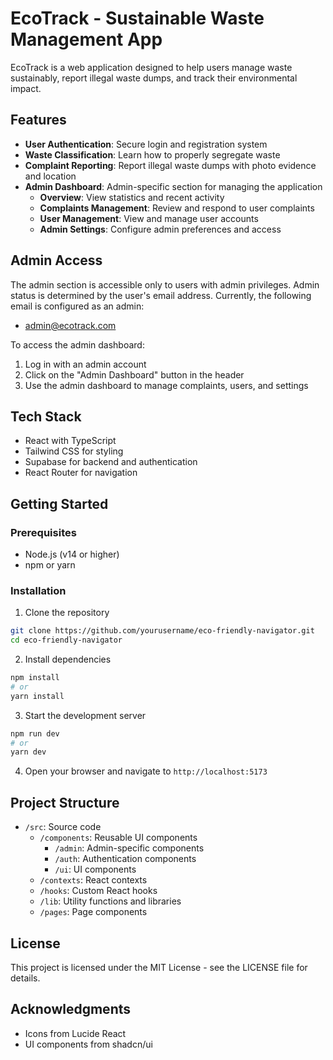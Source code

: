 # EcoTrack - Sustainable Waste Management App

EcoTrack is a web application designed to help users manage waste sustainably, report illegal waste dumps, and track their environmental impact.

## Features

- **User Authentication**: Secure login and registration system
- **Waste Classification**: Learn how to properly segregate waste
- **Complaint Reporting**: Report illegal waste dumps with photo evidence and location
- **Admin Dashboard**: Admin-specific section for managing the application
  - **Overview**: View statistics and recent activity
  - **Complaints Management**: Review and respond to user complaints
  - **User Management**: View and manage user accounts
  - **Admin Settings**: Configure admin preferences and access

## Admin Access

The admin section is accessible only to users with admin privileges. Admin status is determined by the user's email address. Currently, the following email is configured as an admin:

- admin@ecotrack.com

To access the admin dashboard:
1. Log in with an admin account
2. Click on the "Admin Dashboard" button in the header
3. Use the admin dashboard to manage complaints, users, and settings

## Tech Stack

- React with TypeScript
- Tailwind CSS for styling
- Supabase for backend and authentication
- React Router for navigation

## Getting Started

### Prerequisites

- Node.js (v14 or higher)
- npm or yarn

### Installation

1. Clone the repository
```bash
git clone https://github.com/yourusername/eco-friendly-navigator.git
cd eco-friendly-navigator
```

2. Install dependencies
```bash
npm install
# or
yarn install
```

3. Start the development server
```bash
npm run dev
# or
yarn dev
```

4. Open your browser and navigate to `http://localhost:5173`

## Project Structure

- `/src`: Source code
  - `/components`: Reusable UI components
    - `/admin`: Admin-specific components
    - `/auth`: Authentication components
    - `/ui`: UI components
  - `/contexts`: React contexts
  - `/hooks`: Custom React hooks
  - `/lib`: Utility functions and libraries
  - `/pages`: Page components

## License

This project is licensed under the MIT License - see the LICENSE file for details.

## Acknowledgments

- Icons from Lucide React
- UI components from shadcn/ui
